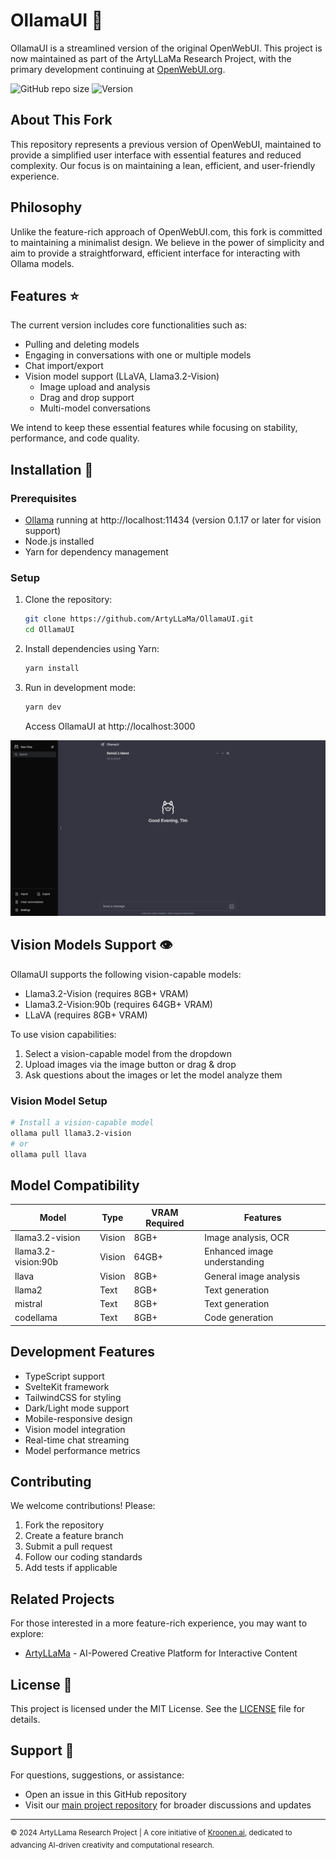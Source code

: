 # OllamaUI 🦙

OllamaUI is a streamlined version of the original OpenWebUI. This project is now maintained as part of the ArtyLLaMa Research Project, with the primary development continuing at [OpenWebUI.org](https://openwebui.org).

![GitHub repo size](https://img.shields.io/github/repo-size/ArtyLLaMa/OllamaUI)
![Version](https://img.shields.io/github/package-json/v/ArtyLLaMa/OllamaUI)

## About This Fork

This repository represents a previous version of OpenWebUI, maintained to provide a simplified user interface with essential features and reduced complexity. Our focus is on maintaining a lean, efficient, and user-friendly experience.

## Philosophy

Unlike the feature-rich approach of OpenWebUI.com, this fork is committed to maintaining a minimalist design. We believe in the power of simplicity and aim to provide a straightforward, efficient interface for interacting with Ollama models.

## Features ⭐

The current version includes core functionalities such as:

- Pulling and deleting models
- Engaging in conversations with one or multiple models
- Chat import/export
- Vision model support (LLaVA, Llama3.2-Vision)
  - Image upload and analysis
  - Drag and drop support
  - Multi-model conversations

We intend to keep these essential features while focusing on stability, performance, and code quality.

## Installation 🚀

### Prerequisites

- [Ollama](https://ollama.ai/) running at http://localhost:11434 (version 0.1.17 or later for vision support)
- Node.js installed
- Yarn for dependency management

### Setup

1. Clone the repository:

   ```bash
   git clone https://github.com/ArtyLLaMa/OllamaUI.git
   cd OllamaUI
   ```

2. Install dependencies using Yarn:

   ```bash
   yarn install
   ```

3. Run in development mode:
   ```bash
   yarn dev
   ```
   Access OllamaUI at http://localhost:3000

![Preview](preview.png)

## Vision Models Support 👁️

OllamaUI supports the following vision-capable models:

- Llama3.2-Vision (requires 8GB+ VRAM)
- Llama3.2-Vision:90b (requires 64GB+ VRAM)
- LLaVA (requires 8GB+ VRAM)

To use vision capabilities:

1. Select a vision-capable model from the dropdown
2. Upload images via the image button or drag & drop
3. Ask questions about the images or let the model analyze them

### Vision Model Setup

```bash
# Install a vision-capable model
ollama pull llama3.2-vision
# or
ollama pull llava
```

## Model Compatibility

| Model               | Type   | VRAM Required | Features                     |
| ------------------- | ------ | ------------- | ---------------------------- |
| llama3.2-vision     | Vision | 8GB+          | Image analysis, OCR          |
| llama3.2-vision:90b | Vision | 64GB+         | Enhanced image understanding |
| llava               | Vision | 8GB+          | General image analysis       |
| llama2              | Text   | 8GB+          | Text generation              |
| mistral             | Text   | 8GB+          | Text generation              |
| codellama           | Text   | 8GB+          | Code generation              |

## Development Features

- TypeScript support
- SvelteKit framework
- TailwindCSS for styling
- Dark/Light mode support
- Mobile-responsive design
- Vision model integration
- Real-time chat streaming
- Model performance metrics

## Contributing

We welcome contributions! Please:

1. Fork the repository
2. Create a feature branch
3. Submit a pull request
4. Follow our coding standards
5. Add tests if applicable

## Related Projects

For those interested in a more feature-rich experience, you may want to explore:

- [ArtyLLaMa](https://github.com/ArtyLLaMa/ArtyLLaMa) - AI-Powered Creative Platform for Interactive Content

## License 📜

This project is licensed under the MIT License. See the [LICENSE](LICENSE) file for details.

## Support 💬

For questions, suggestions, or assistance:

- Open an issue in this GitHub repository
- Visit our [main project repository](https://github.com/ArtyLLaMa) for broader discussions and updates

---

<sup> © 2024 ArtyLLama Research Project | A core initiative of [Kroonen.ai](https://www.kroonen.ai), dedicated to advancing AI-driven creativity and computational research. </sup>

